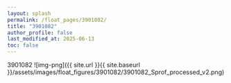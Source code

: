 ```yaml
---
layout: splash
permalink: /float_pages/3901082/
title: "3901082"
author_profile: false
last_modified_at: 2025-06-13
toc: false
---
```

 
3901082
![img-png]({{ site.url }}{{ site.baseurl }}/assets/images/float_figures/3901082/3901082_Sprof_processed_v2.png)
